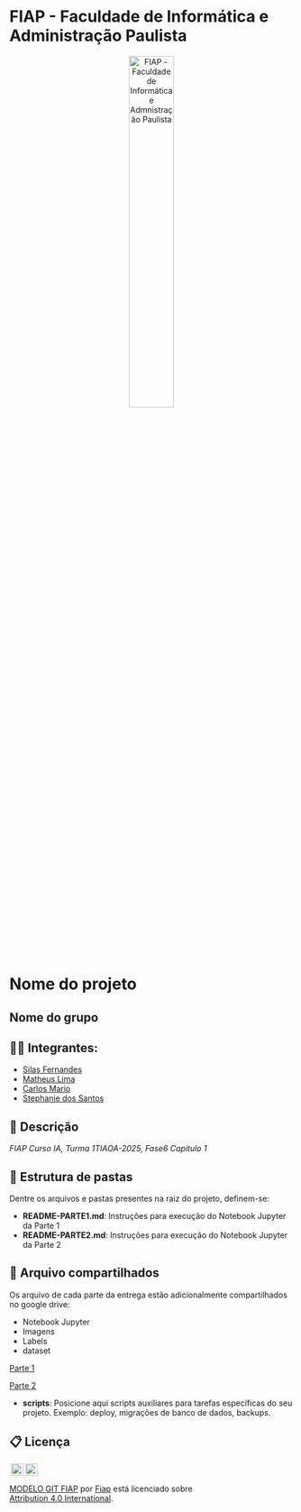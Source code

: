 # FIAP - Faculdade de Informática e Administração Paulista

<p align="center">
<a href= "https://www.fiap.com.br/"><img src="assets/logo-fiap.png" alt="FIAP - Faculdade de Informática e Admnistração Paulista" border="0" width=40% height=40%></a>
</p>

<br>

# Nome do projeto

## Nome do grupo

## 👨‍🎓 Integrantes: 
- <a href="https://www.linkedin.com/company/inova-fusca">Silas Fernandes</a> 
- <a href="https://www.linkedin.com/company/inova-fusca">Matheus Lima</a>
- <a href="https://www.linkedin.com/company/inova-fusca">Carlos Mario</a>
- <a href="https://www.linkedin.com/company/inova-fusca">Stephanie dos Santos</a> 



## 📜 Descrição

*FIAP Curso IA, Turma 1TIAOA-2025, Fase6 Capitulo 1*


## 📁 Estrutura de pastas

Dentre os arquivos e pastas presentes na raiz do projeto, definem-se:

- <b>README-PARTE1.md</b>: Instruções para execução do Notebook Jupyter da Parte 1
- <b>README-PARTE2.md</b>: Instruções para execução do Notebook Jupyter da Parte 2

##  📁  Arquivo compartilhados

 Os arquivo de cada parte da entrega estão adicionalmente compartilhados no google drive:

  - Notebook Jupyter
  - Imagens
  - Labels
  - dataset

 <a href="https://drive.google.com/drive/folders/1QClCMvIgSrBdM7y5b_coLSUgCYieDRm9?usp=sharing">Parte 1</a> 

 <a href="https://drive.google.com/drive/folders/1A_6KW9Ah3LVeyLyXPSC8_EA4S67eavAj?usp=sharing">Parte 2</a> 

- <b>scripts</b>: Posicione aqui scripts auxiliares para tarefas específicas do seu projeto. Exemplo: deploy, migrações de banco de dados, backups.






## 📋 Licença

<img style="height:22px!important;margin-left:3px;vertical-align:text-bottom;" src="https://mirrors.creativecommons.org/presskit/icons/cc.svg?ref=chooser-v1"><img style="height:22px!important;margin-left:3px;vertical-align:text-bottom;" src="https://mirrors.creativecommons.org/presskit/icons/by.svg?ref=chooser-v1"><p xmlns:cc="http://creativecommons.org/ns#" xmlns:dct="http://purl.org/dc/terms/"><a property="dct:title" rel="cc:attributionURL" href="https://github.com/agodoi/template">MODELO GIT FIAP</a> por <a rel="cc:attributionURL dct:creator" property="cc:attributionName" href="https://fiap.com.br">Fiap</a> está licenciado sobre <a href="http://creativecommons.org/licenses/by/4.0/?ref=chooser-v1" target="_blank" rel="license noopener noreferrer" style="display:inline-block;">Attribution 4.0 International</a>.</p>



